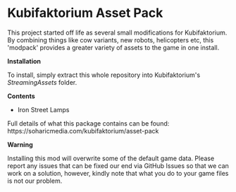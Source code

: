 # Kubifaktorium Asset Pack
<p>This project started off life as several small modifications for Kubifaktorium. By combining things like cow variants, new robots, helicopters etc, this 'modpack' provides a greater variety of assets to the game in one install.</p>
<p><b>Installation</b><p>
<p>To install, simply extract this whole repository into Kubifaktorium's <i>StreamingAssets</i> folder.</p>
<p><b>Contents</b></p>
<p><ul>
<li>Iron Street Lamps</li>
</ul></p>
<p>Full details of what this package contains can be found: https://soharicmedia.com/kubifaktorium/asset-pack</p>
<p><b>Warning</b></p>
<p>Installing this mod will overwrite some of the default game data. Please report any issues that can be fixed our end via GitHub Issues so that we can work on a solution, however, kindly note that what you do to your game files is not our problem.</p>

